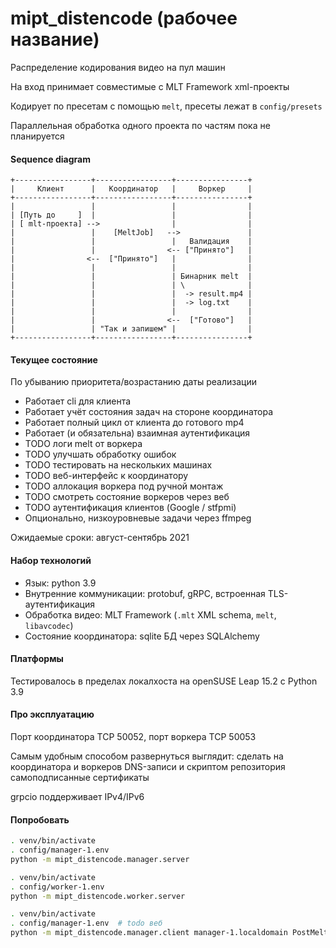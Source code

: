 # mipt_distencode (рабочее название)

Распределение кодирования видео на пул машин

На вход принимает совместимые с MLT Framework xml-проекты

Кодирует по пресетам с помощью `melt`, пресеты лежат в `config/presets`

Параллельная обработка одного проекта по частям пока не планируется

#### Sequence diagram

```
+-----------------+-----------------+----------------+
|     Клиент      |   Координатор   |     Воркер     |
+-----------------+-----------------+----------------+
|                 |                 |                |
| [Путь до     ]  |                 |                |
| [ mlt-проекта] -->                |                |
|                 |    [MeltJob]   -->               |
|                 |                 |   Валидация    |
|                 |                <-- ["Принято"]   |
|                <--  ["Принято"]   |                |
|                 |                 |                |
|                 |                 | Бинарник melt  |
|                 |                 | \              |
|                 |                 |  -> result.mp4 |
|                 |                 |  -> log.txt    |
|                 |                 |                |
|                 |                <--  ["Готово"]   |
|                 | "Так и запишем" |                |
+-----------------+-----------------+----------------+
```

#### Текущее состояние

По убыванию приоритета/возрастанию даты реализации

- Работает cli для клиента
- Работает учёт состояния задач на стороне координатора
- Работает полный цикл от клиента до готового mp4
- Работает (и обязательна) взаимная аутентификация
- TODO логи melt от воркера
- TODO улучшать обработку ошибок
- TODO тестировать на нескольких машинах
- TODO веб-интерфейс к координатору
- TODO аллокация воркера под ручной монтаж
- TODO смотреть состояние воркеров через веб
- TODO аутентификация клиентов (Google / stfpmi)
- Опционально, низкоуровневые задачи через ffmpeg

Ожидаемые сроки: август-сентябрь 2021

#### Набор технологий

- Язык: python 3.9
- Внутренние коммуникации: protobuf, gRPC, встроенная TLS-аутентификация
- Обработка видео: MLT Framework (`.mlt` XML schema, `melt`, `libavcodec`)
- Состояние координатора: sqlite БД через SQLAlchemy

#### Платформы

Тестировалось в пределах локалхоста на openSUSE Leap 15.2 с Python 3.9

#### Про эксплуатацию

Порт координатора TCP 50052, порт воркера TCP 50053

Самым удобным способом развернуться выглядит: сделать на координатора и воркеров DNS-записи и скриптом репозитория самоподписанные сертификаты

grpcio поддерживает IPv4/IPv6

#### Попробовать

```bash
. venv/bin/activate
. config/manager-1.env
python -m mipt_distencode.manager.server
```

```bash
. venv/bin/activate
. config/worker-1.env
python -m mipt_distencode.worker.server
```

```bash
. venv/bin/activate
. config/manager-1.env  # todo веб
python -m mipt_distencode.manager.client manager-1.localdomain PostMeltJob "$HOME/Project 1.mlt" 1080p_nvenc_vbr "/media/share/Project 1.mp4"
```
